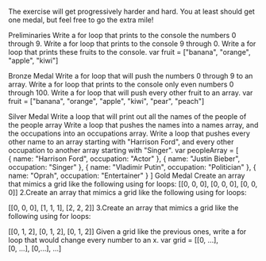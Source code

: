 The exercise will get progressively harder and hard. You at least should get one medal, but feel free to go the extra mile!

Preliminaries
Write a for loop that prints to the console the numbers 0 through 9.
Write a for loop that prints to the console 9 through 0.
Write a for loop that prints these fruits to the console. 
var fruit = ["banana", "orange", "apple", "kiwi"]

Bronze Medal
Write a for loop that will push the numbers 0 through 9 to an array.
Write a for loop that prints to the console only even numbers 0 through 100.
Write a for loop that will push every other fruit to an array. 
var fruit = ["banana", "orange", "apple", "kiwi", "pear", "peach"]

Silver Medal
Write a loop that will print out all the names of the people of the people array
Write a loop that pushes the names into a names array, and the occupations into an occupations array.
Write a loop that pushes every other name to an array starting with "Harrison Ford", and every other occupation to another array starting with "Singer".
var peopleArray = [  
  {
    name: "Harrison Ford",
    occupation: "Actor"
  },
  {
    name: "Justin Bieber",
    occupation: "Singer"
  },
  {
    name: "Vladimir Putin",
    occupation: "Politician"
  },
  {
    name: "Oprah",
    occupation: "Entertainer"
  }
]
Gold Medal
Create an array that mimics a grid like the following using for loops:
[[0, 0, 0], 
[0, 0, 0], 
[0, 0, 0]]
2.Create an array that mimics a grid like the following using for loops:

[[0, 0, 0], 
[1, 1, 1], 
[2, 2, 2]]
3.Create an array that mimics a grid like the following using for loops:

[[0, 1, 2], 
[0, 1, 2], 
[0, 1, 2]]
Given a grid like the previous ones, write a for loop that would change every number to an x.
var grid = [[0, ...],  
            [0, ...], 
            [0,...], ...] 
